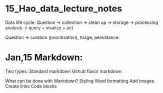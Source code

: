 # 15_Hao_data_lecture_notes

Data life cycle:
Question -> collection -> clean up -> storage -> processing analysis -> query + visalize + act

Question -> curation (prioritisation), triage, persistance

Jan,15
Markdown:
========
Two types:
Standard markdown
Github flavor markdown

What can be done with Markdown?
Styling
Word formatting
Add images
Create links
Code blocks
